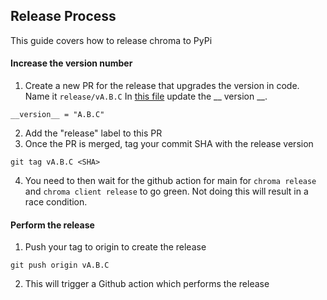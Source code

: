 ## Release Process

This guide covers how to release chroma to PyPi

#### Increase the version number
1. Create a new PR for the release that upgrades the version in code. Name it `release/vA.B.C` In [this file](https://github.com/chroma-core/chroma/blob/main/chromadb/__init__.py) update the __ version __.
```
__version__ = "A.B.C"
```
2. Add the "release" label to this PR
3. Once the PR is merged, tag your commit SHA with the release version
```
git tag vA.B.C <SHA>
```
4. You need to then wait for the github action for main for `chroma release` and `chroma client release` to go green. Not doing this will result in a race condition.

#### Perform the release
1. Push your tag to origin to create the release
```
git push origin vA.B.C
```
2. This will trigger a Github action which performs the release
